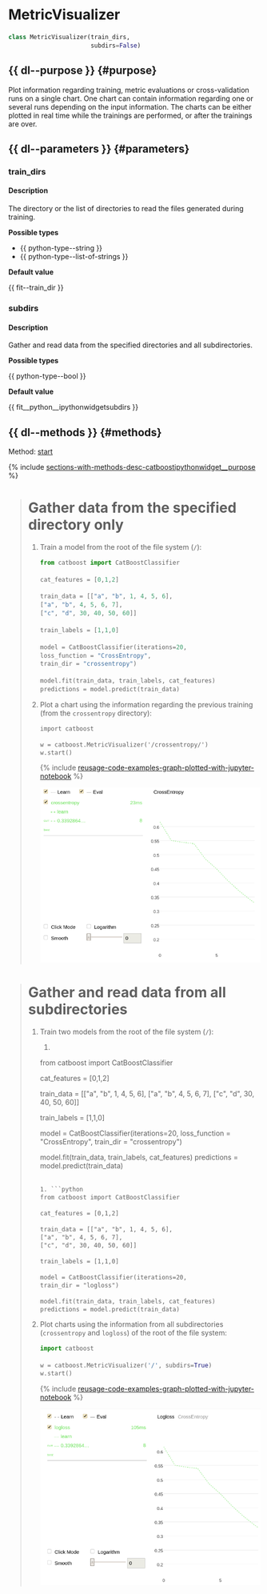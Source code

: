 # MetricVisualizer

```python
class MetricVisualizer(train_dirs,
                       subdirs=False)
```

## {{ dl--purpose }} {#purpose}

Plot information regarding training, metric evaluations or cross-validation runs on a single chart. One chart can contain information regarding one or several runs depending on the input information. The charts can be either plotted in real time while the trainings are performed, or after the trainings are over.

## {{ dl--parameters }} {#parameters}
### train_dirs

#### Description

The directory or the list of directories to read the files generated during training.

**Possible types**

- {{ python-type--string }} 
- {{ python-type--list-of-strings }}

**Default value** 

{{ fit--train_dir }}

### subdirs

#### Description

Gather and read data from the specified directories and all subdirectories.

**Possible types**

{{ python-type--bool }}

**Default value** 

{{ fit__python__ipythonwidgetsubdirs }}

## {{ dl--methods }} {#methods}

Method: [start](python-reference_catboostipythonwidget_update_widget.md)

{% include [sections-with-methods-desc-catboostipythonwidget__purpose](../_includes/work_src/reusage/catboostipythonwidget__purpose.md) %}



> # Gather data from the specified directory only
>
> 1. Train a model from the root of the file system (`/`):
>     ```python
>     from catboost import CatBoostClassifier
>     
>     cat_features = [0,1,2]
>     
>     train_data = [["a", "b", 1, 4, 5, 6],
>     ["a", "b", 4, 5, 6, 7],
>     ["c", "d", 30, 40, 50, 60]]
>     
>     train_labels = [1,1,0]
>     
>     model = CatBoostClassifier(iterations=20,
>     loss_function = "CrossEntropy",
>     train_dir = "crossentropy")
>     
>     model.fit(train_data, train_labels, cat_features)
>     predictions = model.predict(train_data)
>     ```
>     
> 1. Plot a chart using the information regarding the previous training (from the `crossentropy` directory):
>     ```
>     import catboost
>     
>     w = catboost.MetricVisualizer('/crossentropy/')
>     w.start()
>     ```
>     
>     {% include [reusage-code-examples-graph-plotted-with-jupyter-notebook](../_includes/work_src/reusage-code-examples/graph-plotted-with-jupyter-notebook.md) %}
>     
>     ![](../images/interface__visualization-tools__jupyter__cross-entropy.png)

> # Gather and read data from all subdirectories
>
> 1. Train two models from the root of the file system (`/`):
>     1. ```python
>     from catboost import CatBoostClassifier
>     
>     cat_features = [0,1,2]
>     
>     train_data = [["a", "b", 1, 4, 5, 6],
>     ["a", "b", 4, 5, 6, 7],
>     ["c", "d", 30, 40, 50, 60]]
>     
>     train_labels = [1,1,0]
>     
>     model = CatBoostClassifier(iterations=20,
>     loss_function = "CrossEntropy",
>     train_dir = "crossentropy")
>     
>     model.fit(train_data, train_labels, cat_features)
>     predictions = model.predict(train_data)
>     ```
>     
>     1. ```python
>     from catboost import CatBoostClassifier
>     
>     cat_features = [0,1,2]
>     
>     train_data = [["a", "b", 1, 4, 5, 6],
>     ["a", "b", 4, 5, 6, 7],
>     ["c", "d", 30, 40, 50, 60]]
>     
>     train_labels = [1,1,0]
>     
>     model = CatBoostClassifier(iterations=20,
>     train_dir = "logloss")
>     
>     model.fit(train_data, train_labels, cat_features)
>     predictions = model.predict(train_data)
>     ```
>     
> 1. Plot charts using the information from all subdirectories (`crossentropy` and `logloss`) of the root of the file system:
>     ```python
>     import catboost
>     
>     w = catboost.MetricVisualizer('/', subdirs=True)
>     w.start()
>     ```
>     
>     {% include [reusage-code-examples-graph-plotted-with-jupyter-notebook](../_includes/work_src/reusage-code-examples/graph-plotted-with-jupyter-notebook.md) %}
>     
>     ![](../images/interface__visualization-tools__jupyter__cross-entropy_and_logloss.png)
